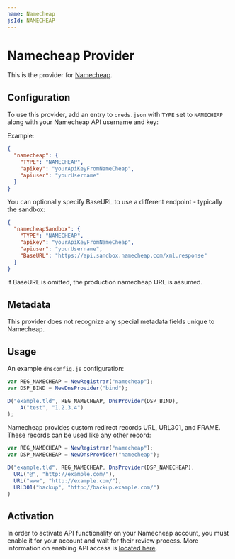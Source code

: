 ```yaml
---
name: Namecheap
jsId: NAMECHEAP
---
```


# Namecheap Provider

This is the provider for [Namecheap](https://www.namecheap.com/).

## Configuration

To use this provider, add an entry to `creds.json` with `TYPE` set to `NAMECHEAP`
along with your Namecheap API username and key:

Example:

```json
{
  "namecheap": {
    "TYPE": "NAMECHEAP",
    "apikey": "yourApiKeyFromNameCheap",
    "apiuser": "yourUsername"
  }
}
```

You can optionally specify BaseURL to use a different endpoint - typically the
sandbox:

```json
{
  "namecheapSandbox": {
    "TYPE": "NAMECHEAP",
    "apikey": "yourApiKeyFromNameCheap",
    "apiuser": "yourUsername",
    "BaseURL": "https://api.sandbox.namecheap.com/xml.response"
  }
}
```

if BaseURL is omitted, the production namecheap URL is assumed.


## Metadata
This provider does not recognize any special metadata fields unique to
Namecheap.

## Usage
An example `dnsconfig.js` configuration:

```javascript
var REG_NAMECHEAP = NewRegistrar("namecheap");
var DSP_BIND = NewDnsProvider("bind");

D("example.tld", REG_NAMECHEAP, DnsProvider(DSP_BIND),
    A("test", "1.2.3.4")
);
```

Namecheap provides custom redirect records URL, URL301, and FRAME.  These
records can be used like any other record:

```javascript
var REG_NAMECHEAP = NewRegistrar("namecheap");
var DSP_NAMECHEAP = NewDnsProvider("namecheap");

D("example.tld", REG_NAMECHEAP, DnsProvider(DSP_NAMECHEAP),
  URL("@", "http://example.com/"),
  URL("www", "http://example.com/"),
  URL301("backup", "http://backup.example.com/")
)
```

## Activation
In order to activate API functionality on your Namecheap account, you must
enable it for your account and wait for their review process. More information
on enabling API access is [located
here](https://www.namecheap.com/support/api/intro.aspx).
